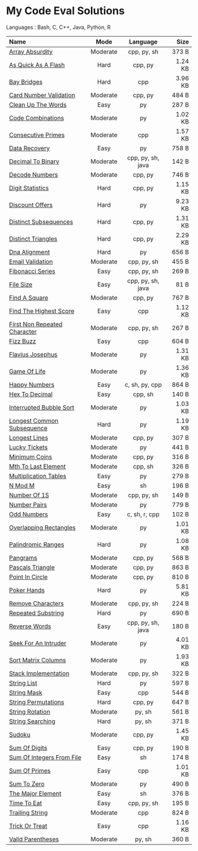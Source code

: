 # My Code Eval Solutions
Languages : Bash, C, C++, Java, Python, R

Name  | Mode | Language | Size
:--|:-:|:-:|--:
[Array Absurdity](02-moderate/array_absurdity) | Moderate | cpp, py, sh | 373 B 
[As Quick As A Flash](01-hard/as_quick_as_a_flash) | Hard | cpp, py | 1.24 KB 
[Bay Bridges](01-hard/bay_bridges) | Hard | cpp | 3.96 KB 
[Card Number Validation](02-moderate/card_number_validation) | Moderate | cpp, py | 484 B 
[Clean Up The Words](03-easy/clean_up_the_words) | Easy | py | 287 B 
[Code Combinations](02-moderate/code_combinations) | Moderate | py | 1.02 KB 
[Consecutive Primes](02-moderate/consecutive_primes) | Moderate | cpp | 1.57 KB 
[Data Recovery](03-easy/data_recovery) | Easy | py | 758 B 
[Decimal To Binary](02-moderate/decimal_to_binary) | Moderate | cpp, py, sh, java | 142 B 
[Decode Numbers](02-moderate/decode_numbers) | Moderate | cpp, py | 746 B 
[Digit Statistics](01-hard/digit_statistics) | Hard | cpp, py | 1.15 KB 
[Discount Offers](01-hard/discount_offers) | Hard | py | 9.23 KB 
[Distinct Subsequences](01-hard/distinct_subsequences) | Hard | cpp, py | 1.31 KB 
[Distinct Triangles](01-hard/distinct_triangles) | Hard | cpp, py | 2.29 KB 
[Dna Alignment](01-hard/dna_alignment) | Hard | py | 656 B 
[Email Validation](02-moderate/email_validation) | Moderate | cpp, py, sh | 455 B 
[Fibonacci Series](03-easy/fibonacci_series) | Easy | cpp, py, sh | 269 B 
[File Size](03-easy/file_size) | Easy | cpp, py, sh, java | 81 B 
[Find A Square](02-moderate/find_a_square) | Moderate | cpp, py | 767 B 
[Find The Highest Score](03-easy/find_the_highest_score) | Easy | cpp | 1.12 KB 
[First Non Repeated Character](02-moderate/first_non-repeated_character) | Moderate | cpp, py, sh | 267 B 
[Fizz Buzz](03-easy/fizz_buzz) | Easy | cpp | 604 B 
[Flavius Josephus](02-moderate/flavius_josephus) | Moderate | py | 1.31 KB 
[Game Of Life](02-moderate/game_of_life) | Moderate | py | 1.36 KB 
[Happy Numbers](03-easy/happy_numbers) | Easy | c, sh, py, cpp | 864 B 
[Hex To Decimal](03-easy/hex_to_decimal) | Easy | cpp, sh | 140 B 
[Interrupted Bubble Sort](02-moderate/interrupted_bubble_sort) | Moderate | py | 1.03 KB 
[Longest Common Subsequence](01-hard/longest_common_subsequence) | Hard | py | 1.19 KB 
[Longest Lines](02-moderate/longest_lines) | Moderate | cpp, py | 307 B 
[Lucky Tickets](02-moderate/lucky_tickets) | Moderate | py | 441 B 
[Minimum Coins](02-moderate/minimum_coins) | Moderate | cpp, py | 316 B 
[Mth To Last Element](02-moderate/mth_to_last_element) | Moderate | cpp, sh | 326 B 
[Multiplication Tables](03-easy/multiplication_tables) | Easy | py | 279 B 
[N Mod M](03-easy/n_mod_m) | Easy | sh | 196 B 
[Number Of 1S](02-moderate/number_of_1s) | Moderate | cpp, py, sh | 149 B 
[Number Pairs](02-moderate/number_pairs) | Moderate | py | 779 B 
[Odd Numbers](03-easy/odd_numbers) | Easy | c, sh, r, cpp | 102 B 
[Overlapping Rectangles](02-moderate/overlapping_rectangles) | Moderate | py | 1.01 KB 
[Palindromic Ranges](01-hard/palindromic_ranges) | Hard | py | 1.08 KB 
[Pangrams](02-moderate/pangrams) | Moderate | cpp, py | 568 B 
[Pascals Triangle](02-moderate/pascals_triangle) | Moderate | cpp, py | 863 B 
[Point In Circle](02-moderate/point_in_circle) | Moderate | cpp, py | 810 B 
[Poker Hands](01-hard/poker_hands) | Hard | py | 5.81 KB 
[Remove Characters](02-moderate/remove_characters) | Moderate | cpp, py, sh | 224 B 
[Repeated Substring](01-hard/repeated_substring) | Hard | py | 690 B 
[Reverse Words](03-easy/reverse_words) | Easy | cpp, py, sh, java | 180 B 
[Seek For An Intruder](02-moderate/seek_for_an_intruder) | Moderate | py | 4.01 KB 
[Sort Matrix Columns](02-moderate/sort_matrix_columns) | Moderate | py | 1.93 KB 
[Stack Implementation](02-moderate/stack_implementation) | Moderate | cpp, py, sh | 322 B 
[String List](01-hard/string_list) | Hard | py | 597 B 
[String Mask](03-easy/string_mask) | Easy | cpp | 544 B 
[String Permutations](01-hard/string_permutations) | Hard | cpp, py | 647 B 
[String Rotation](02-moderate/string_rotation) | Moderate | py, sh | 561 B 
[String Searching](01-hard/string_searching) | Hard | py, sh | 371 B 
[Sudoku](02-moderate/sudoku) | Moderate | cpp, py | 1.45 KB 
[Sum Of Digits](03-easy/sum_of_digits) | Easy | cpp, py | 190 B 
[Sum Of Integers From File](03-easy/sum_of_integers_from_file) | Easy | sh | 174 B 
[Sum Of Primes](03-easy/sum_of_primes) | Easy | cpp | 1.01 KB 
[Sum To Zero](02-moderate/sum_to_zero) | Moderate | py | 490 B 
[The Major Element](03-easy/the_major_element) | Easy | sh | 376 B 
[Time To Eat](03-easy/time_to_eat) | Easy | cpp, py, sh | 195 B 
[Trailing String](02-moderate/trailing_string) | Moderate | cpp | 824 B 
[Trick Or Treat](03-easy/trick_or_treat) | Easy | cpp | 1.16 KB 
[Valid Parentheses](02-moderate/valid_parentheses) | Moderate | py, sh | 360 B 
